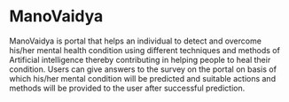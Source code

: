# ManoVaidya
ManoVaidya is portal that helps an individual to detect and overcome his/her mental health condition using different techniques and methods of Artificial intelligence thereby contributing in helping people to heal their condition. Users can give answers to the survey on the portal on basis of which his/her mental condition will be predicted and suitable actions and methods will be provided to the user after successful prediction.
